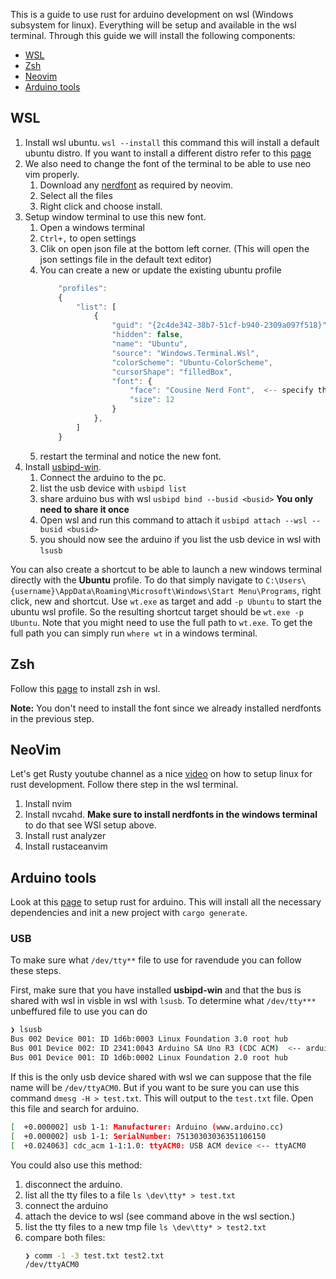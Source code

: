 This is a guide to use rust for arduino development on wsl (Windows subsystem for linux).  Everything will be setup and available in the wsl terminal.  Through this guide we will install the following components:

* [WSL](#wsl)
* [Zsh](#zsh)
* [Neovim](#neovim)
* [Arduino tools](#arduino-tools)


## WSL

1. Install wsl ubuntu.  `wsl --install` this command this will install a default ubuntu distro.  If you want to install a different distro refer to this [page](https://learn.microsoft.com/en-us/windows/wsl/install) 
2. We also need to change the font of the terminal to be able to use neo vim properly.
    1. Download any [nerdfont](https://www.nerdfonts.com) as required by neovim.
    2. Select all the files
    3. Right click and choose install.
3. Setup window terminal to use this new font.
    1. Open a windows terminal
    2. `Ctrl+,` to open settings
    3. Clik on open json file at the bottom left corner. (This will open the json settings file in the default text editor)
    4. You can create a new or update the existing ubuntu profile
        ```javascript
            "profiles":
            {
                "list": [
                    {
                        "guid": "{2c4de342-38b7-51cf-b940-2309a097f518}",
                        "hidden": false,
                        "name": "Ubuntu",
                        "source": "Windows.Terminal.Wsl",
                        "colorScheme": "Ubuntu-ColorScheme",  
                        "cursorShape": "filledBox",
                        "font": {
                            "face": "Cousine Nerd Font",  <-- specify the installed nerd font here
                            "size": 12
                        }
                    },
                ]
            }
        ```
    5. restart the terminal and notice the new font.
4. Install [usbipd-win](https://learn.microsoft.com/en-us/windows/wsl/connect-usb).
    1. Connect the arduino to the pc.
    2. list the usb device with `usbipd list`
    3. share arduino bus with wsl `usbipd bind --busid <busid>`  **You only need to share it once**
    4. Open wsl and run this command to attach it `usbipd attach --wsl --busid <busid>`
    5. you should now see the arduino if you list the usb device in wsl with `lsusb`

You can also create a shortcut to be able to launch a new windows terminal directly with the **Ubuntu** profile. To do that simply navigate to `C:\Users\{username}\AppData\Roaming\Microsoft\Windows\Start Menu\Programs`, right click, new and shortcut. Use `wt.exe` as target and add `-p Ubuntu` to start the ubuntu wsl profile.  So the resulting shortcut target should be `wt.exe -p Ubuntu`.  Note that you might need to use the full path to `wt.exe`.  To get the full path you can simply run `where wt` in a windows terminal.

## Zsh

Follow this [page](https://dev.to/equiman/zsh-on-windows-with-wsl-1jck) to install zsh in wsl.  

**Note:** You don't need to install the font since we already installed nerdfonts in the previous step.


## NeoVim 

Let's get Rusty youtube channel as a nice [video](https://youtu.be/E2mKJ73M9pg) on how to setup linux for rust development.  Follow there step in the wsl terminal.


1. Install nvim
2. Install nvcahd. **Make sure to install nerdfonts in the windows terminal** to do that see WSl setup above.
3. Install rust analyzer
4. Install rustaceanvim


## Arduino tools

Look at this [page](https://blog.logrocket.com/complete-guide-running-rust-arduino/) to setup rust for arduino.  This will install all the necessary dependencies and init a new project with `cargo generate`.

### USB

To make sure what `/dev/tty**` file to use for ravendude you can follow these steps.

First, make sure that you have installed **usbipd-win** and that the bus is shared with wsl in visble in wsl with `lsusb`.  To determine what `/dev/tty***` unbeffured file to use you can do 

```bash
❯ lsusb
Bus 002 Device 001: ID 1d6b:0003 Linux Foundation 3.0 root hub
Bus 001 Device 002: ID 2341:0043 Arduino SA Uno R3 (CDC ACM)  <-- arduino device.  this is a acm so looking for ttyACM* file
Bus 001 Device 001: ID 1d6b:0002 Linux Foundation 2.0 root hub
```

If this is the only usb device shared with wsl we can suppose that the file name will be `/dev/ttyACM0`.  But if you want to be sure you can use this command `dmesg -H > test.txt`.  This will output to the `test.txt` file.  Open this file and search for arduino.

```bash
[  +0.000002] usb 1-1: Manufacturer: Arduino (www.arduino.cc)
[  +0.000002] usb 1-1: SerialNumber: 75130303036351106150
[  +0.024063] cdc_acm 1-1:1.0: ttyACM0: USB ACM device <-- ttyACM0
```

You could also use this method:
1. disconnect the arduino.
2. list all the tty files to a file `ls \dev\tty* > test.txt`
3. connect the arduino 
4. attach the device to wsl (see command above in the wsl section.)
5. list the tty files to a new tmp file `ls \dev\tty* > test2.txt`
6. compare both files:
    ```bash
    ❯ comm -1 -3 test.txt test2.txt
    /dev/ttyACM0
    ```

